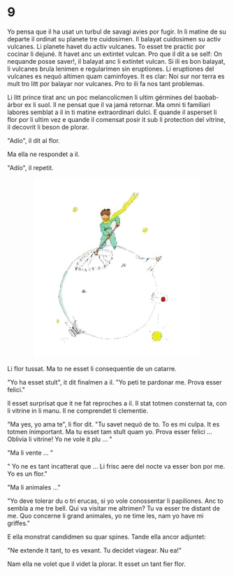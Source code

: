 # 9

Yo pensa que il ha usat un turbul de savagi avies por fugir. In li matine de su departe il ordinat su planete tre cuidosimen. Il balayat cuidosimen su activ vulcanes. Li planete havet du activ vulcanes. To esset tre practic por cocinar li dejuné. It havet anc un extintet vulcan. Pro que il dit a se self: On nequande posse saver!, il balayat anc li extintet vulcan. Si ili es bon balayat, li vulcanes brula lenimen e regularimen sin eruptiones. Li eruptiones del vulcanes es nequó altimen quam caminfoyes. It es clar: Noi sur nor terra es mult tro litt por balayar nor vulcanes. Pro to ili fa nos tant problemas.

Li litt prince tirat anc un poc melancolicmen li ultim gérmines del baobab-árbor ex li suol. Il ne pensat que il va jamá retornar. Ma omni ti familiari labores semblat a il in ti matine extraordinari
dulci. E quande il asperset li flor por li ultim vez e quande il comensat posir it sub li protection del vitrine, il decovrit li beson de plorar.

"Adío", il dit al flor.

Ma ella ne respondet a il.

"Adío", il repetit.

<p style="text-align:center;"><img src="img/9-1.png"></p>

Li flor tussat. Ma to ne esset li consequentie de un catarre.

"Yo ha esset stult", it dit finalmen a il. "Yo peti te pardonar me. Prova esser felici."

Il esset surprisat que it ne fat reproches a il. Il stat totmen consternat ta, con li vitrine in li manu. Il ne comprendet ti clementie.

"Ma yes, yo ama te", li flor dit. "Tu savet nequó de to. To es mi culpa. It es totmen ínimportant. Ma tu esset tam stult quam yo. Prova esser felici ... Oblivia li vitrine! Yo ne vole it plu ... "

"Ma li vente ... "

" Yo ne es tant incatterat que ... Li frisc aere del nocte va esser bon por me. Yo es un flor."

"Ma li animales ..."

"Yo deve tolerar du o tri erucas, si yo vole conossentar li papiliones. Anc to sembla a me tre bell. Qui va visitar me altrimen? Tu va esser tre distant de me. Quo concerne li grand animales, yo ne
time les, nam yo have mi griffes."

E ella monstrat candidmen su quar spines. Tande ella ancor adjuntet:

"Ne extende it tant, to es vexant. Tu decidet viagear. Nu ea!"

Nam ella ne volet que il videt la plorar. It esset un tant fier flor.


